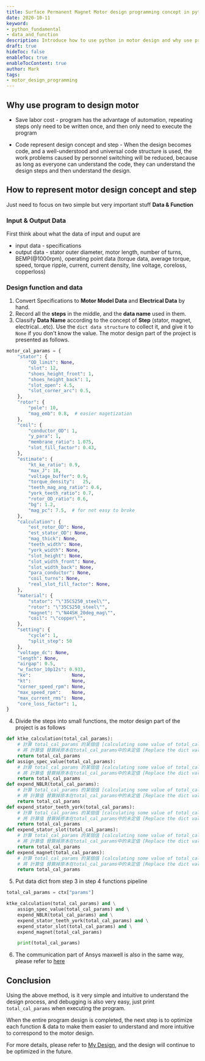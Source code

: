 ```yaml
---
title: Surface Permanent Magnet Motor design programming concept in python
date: 2020-10-11
keyword:
- python_fundamental
- data_and_function
description: Introduce how to use python in motor design and why use program to design motor。
draft: true
hideToc: false
enableToc: true
enableTocContent: true
author: Mark
tags:
- motor_design_programming
---
```


## Why use program to design motor

- Save labor cost - program has the advantage of automation, repeating steps only need to be written once, and then only need to execute the program

- Code represent design concept and step - When the design becomes code, and a well-understood and universal code structure is used, the work problems caused by personnel switching will be reduced, because as long as everyone can understand the code, they can understand the design steps and then understand the design.

## How to represent motor design concept and step

Just need to focus on two simple but very important stuff **Data & Function**

### Input & Output Data

First think about what the data of input and ouput are

- input data - specifications
- output data - stator outer diameter, motor length, number of turns, BEMP(@1000rpm), operating point data (torque data, average torque, speed, torque ripple, current, current density, line voltage, coreloss, copperloss)

### Design function and data

1. Convert Specifications to **Motor Model Data** and **Electrical Data** by hand.
2. Record all the **steps** in the middle, and the **data name** used in them.
3. Classify **Data Name** according to the concept of **Step** (stator, magnet, electrical...etc). Use the `dict data structure` to collect it, and give it to `None` if you don't know the value. The motor design part of the project is presented as follows.

```python
motor_cal_params = {
    "stator": {
        "OD_limit": None,
        "slot": 12,
        "shoes_height_front": 1,
        "shoes_height_back": 1,
        "slot_open": 4.5,
        "slot_corner_arc": 0.5,
    },
    "rotor": {
        "pole": 10,
        "mag_emb": 0.8,  # easier magetization
    },
    "coil": {
        "conductor_OD": 1,
        "y_para": 1,
        "membrane_ratio": 1.075,
        "slot_fill_factor": 0.43,
    },
    "estimate": {
        "kt_ke_ratio": 0.9,
        "max_J": 18,
        "voltage_buffer": 0.9,
        "torque_density":   25,
        "teeth_mag_ang_ratio": 0.6,
        "york_teeth_ratio": 0.7,
        "rotor_OD_ratio": 0.6,
        "bg": 1.2,
        "mag_pc": 7.5,  # for not easy to broke
    },
    "calculation": {
        "est_rotor_OD": None,
        "est_stator_OD": None,
        "mag_thick": None,
        "teeth_width": None,
        "york_width": None,
        "slot_height": None,
        "slot_width_front": None,
        "slot_width_back": None,
        "para_conductor": None,
        "coil_turns": None,
        "real_slot_fill_factor": None,
    },
    "material": {
        "stator": "\"35CS250_steel\"",
        "rotor": "\"35CS250_steel\"",
        "magnet": "\"N44SH_20deg_mag\"",
        "coil": "\"copper\"",
    },
    "setting": {
        "cycle": 1,
        "split_step": 50
    },
    "voltage_dc": None,
    "length": None,
    "airgap": 0.5,
    "w_factor_10p12s": 0.933,
    "ke":               None,
    "kt":               None,
    "corner_speed_rpm": None,
    "max_speed_rpm":    None,
    "max_current_rms":  None,
    "core_loss_factor": 1,
}
```

4. Divide the steps into small functions, the motor design part of the project is as follows

```python
def ktke_calculation(total_cal_params):
    # 計算 total_cal_params 的某個值 [calculating some value of total_cal_params dict]
    # 將 計算值 替算掉原本在total_cal_params中的未定值 [Replace the dict value by calculated results]
    return total_cal_params
def assign_spec_value(total_cal_params):
    # 計算 total_cal_params 的某個值 [calculating some value of total_cal_params dict]
    # 將 計算值 替算掉原本在total_cal_params中的未定值 [Replace the dict value by calculated results]
    return total_cal_params
def expend_NBLR(total_cal_params):
    # 計算 total_cal_params 的某個值 [calculating some value of total_cal_params dict]
    # 將 計算值 替算掉原本在total_cal_params中的未定值 [Replace the dict value by calculated results]
    return total_cal_params
def expend_stator_teeth_york(total_cal_params):
    # 計算 total_cal_params 的某個值 [calculating some value of total_cal_params dict]
    # 將 計算值 替算掉原本在total_cal_params中的未定值 [Replace the dict value by calculated results]
    return total_cal_params
def expend_stator_slot(total_cal_params):
    # 計算 total_cal_params 的某個值 [calculating some value of total_cal_params dict]
    # 將 計算值 替算掉原本在total_cal_params中的未定值 [Replace the dict value by calculated results]
    return total_cal_params
def expend_magnet(total_cal_params):
    # 計算 total_cal_params 的某個值 [calculating some value of total_cal_params dict]
    # 將 計算值 替算掉原本在total_cal_params中的未定值 [Replace the dict value by calculated results]
    return total_cal_params
```

5. Put data dict from step 3 in step 4 functions pipeline

```python
total_cal_params = ctx["params"]

ktke_calculation(total_cal_params) and \
    assign_spec_value(total_cal_params) and \
    expend_NBLR(total_cal_params) and \
    expend_stator_teeth_york(total_cal_params) and \
    expend_stator_slot(total_cal_params) and \
    expend_magnet(total_cal_params)

    print(total_cal_params)

```

6. The communication part of Ansys maxwell is also in the same way, please refer to [here](https://github.com/MarkWengSTR/ansys-maxwell-EM-design-online/tree/master/software)

## Conclusion

Using the above method, is it very simple and intuitive to understand the design process, and debugging is also very easy, just print `total_cal_params` when executing the program.

When the entire program design is completed, the next step is to optimize each function & data to make them easier to understand and more intuitive to correspond to the motor design.

For more details, please refer to [My Design](https://github.com/MarkWengSTR/ansys-maxwell-EM-design-online/blob/master/run.py), and the design will continue to be optimized in the future.





